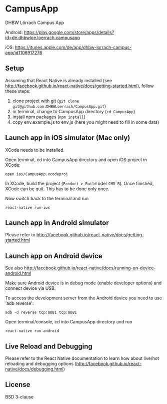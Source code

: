 # CampusApp
DHBW Lörrach Campus App

Android:
https://play.google.com/store/apps/details?id=de.dhbwloe.loerrach.campusapp

iOS:
https://itunes.apple.com/de/app/dhbw-lorrach-campus-app/id1106917276

## Setup

Assuming that React Native is already installed (see http://facebook.github.io/react-native/docs/getting-started.html), follow these steps:

1. clone project with git (`git clone git@github.com:DHBWLoerrach/CampusApp.git`)
2. in terminal, change to CampusApp directory (`cd CampusApp`)
3. install npm packages (`npm install`)
4. copy env.example.js to env.js (here you might need to fill in some data)

## Launch app in iOS simulator (Mac only)

XCode needs to be installed.

Open terminal, cd into CampusApp directory and open iOS project in XCode:

`open ios/CampusApp.xcodeproj`

In XCode, build the project (`Product > Build` oder `CMD-B`). Once finished, XCode can be quit. This has to be done only once.

Now switch back to the terminal and run

`react-native run-ios`

## Launch app in Android simulator

Please refer to http://facebook.github.io/react-native/docs/getting-started.html

## Launch app on Android device

See also http://facebook.github.io/react-native/docs/running-on-device-android.html

Make sure Android device is in debug mode (enable developer options) and connect device via USB.

To access the development server from the Android device you need to use 'adb reverse':

`adb -d reverse tcp:8081 tcp:8081`

Open terminal/console, cd into CampusApp directory and run

`react-native run-android`

## Live Reload and Debugging

Please refer to the React Native documentation to learn how about live/hot reloading
and debugging options (http://facebook.github.io/react-native/docs/debugging.html)

## License

BSD 3-clause
